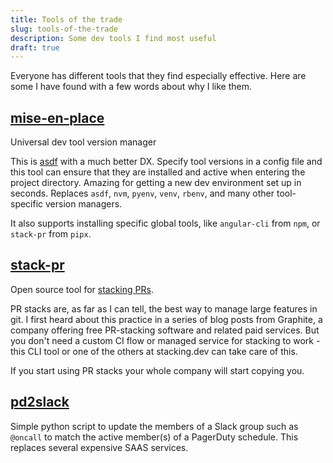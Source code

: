 ```yaml
---
title: Tools of the trade
slug: tools-of-the-trade
description: Some dev tools I find most useful
draft: true
---
```


Everyone has different tools that they find especially effective. Here are some I have found with a few words about why I like them.

## [mise-en-place](https://mise.jdx.dev/)
Universal dev tool version manager

This is [asdf](https://asdf-vm.com/) with a much better DX. Specify tool versions in a config file and this tool can ensure that they are installed and active when entering the project directory. Amazing for getting a new dev environment set up in seconds. Replaces `asdf`, `nvm`, `pyenv`, `venv`, `rbenv`, and many other tool-specific version managers.

It also supports installing specific global tools, like `angular-cli` from `npm`, or `stack-pr` from `pipx`.

## [stack-pr](https://github.com/modular/stack-pr)
Open source tool for [stacking PRs](https://www.stacking.dev/).

PR stacks are, as far as I can tell, the best way to manage large features in git. I first heard about this practice in a series of blog posts from Graphite, a company offering free PR-stacking software and related paid services. But you don't need a custom CI flow or managed service for stacking to work - this CLI tool or one of the others at stacking.dev can take care of this.

If you start using PR stacks your whole company will start copying you.

## [pd2slack](https://github.com/sidpremkumar/pd2slack)
Simple python script to update the members of a Slack group such as `@oncall` to match the active member(s) of a PagerDuty schedule. This replaces several expensive SAAS services.

